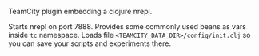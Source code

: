 TeamCity plugin embedding a clojure nrepl.

Starts nrepl on port 7888. Provides some commonly used beans as vars
inside ```tc``` namespace. Loads file
```<TEAMCITY_DATA_DIR>/config/init.clj``` so you can save your scripts
and experiments there.